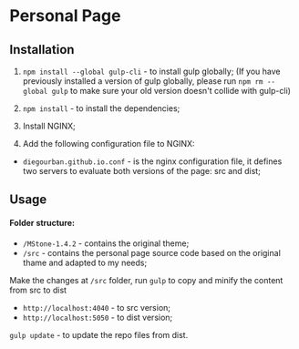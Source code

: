 # Personal Page

## Installation

1. `npm install --global gulp-cli` - to install gulp globally; (If you have previously installed a version of gulp globally, please run `npm rm --global gulp` to make sure your old version doesn't collide with gulp-cli)

2. `npm install` - to install the dependencies;

3. Install NGINX;

4. Add the following configuration file to NGINX:
  * `diegourban.github.io.conf` - is the nginx configuration file, it defines two servers to evaluate both versions of the page: src and dist;

## Usage

#### Folder structure:
* `/MStone-1.4.2` - contains the original theme;
* `/src` - contains the personal page source code based on the original thame and adapted to my needs;

Make the changes at `/src` folder, run `gulp` to copy and minify the content from src to dist

* `http://localhost:4040` - to src version;
* `http://localhost:5050` - to dist version;

`gulp update` - to update the repo files from dist.
